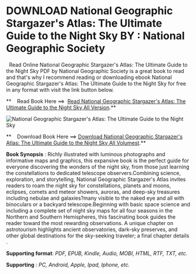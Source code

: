  **DOWNLOAD National Geographic Stargazer's Atlas: The Ultimate Guide to the Night Sky BY : National Geographic Society**
========================================================================================================================

  Read Online National Geographic Stargazer's Atlas: The Ultimate Guide to the Night Sky PDF by National Geographic Society is a great book to read and that's why I recommend reading or downloading ebook National Geographic Stargazer's Atlas: The Ultimate Guide to the Night Sky for free in any format with visit the link button below.

**    Read Book Here ==>  [Read National Geographic Stargazer's Atlas: The Ultimate Guide to the Night Sky All Version](https://goodreadbook.site/?book=1426222203).**

![National Geographic Stargazer's Atlas: The Ultimate Guide to the Night Sky](https://i.gr-assets.com/images/S/compressed.photo.goodreads.com/books/1656313440l/60382916.jpg)

**    Download Book Here ==> [Download National Geographic Stargazer's Atlas: The Ultimate Guide to the Night Sky All Volumest](https://goodreadbook.site/?book=1426222203).**

**Book Synopsis** : Richly illustrated with luminous photographs and informative maps and graphics, this expansive book is the perfect guide for everyone discovering the wonders of the night sky, from those just learning the constellations to dedicated telescope observers.Combining science, exploration, and storytelling, National Geographic Stargazer's Atlas invites readers to roam the night sky for constellations, planets and moons, eclipses, comets and meteor showers, auroras, and deep-sky treasures including nebulae and galaxies?many visible to the naked eye and all with binoculars or a backyard telescope.Beginning with basic space science and including a complete set of night sky maps for all four seasons in the Northern and Southern Hemispheres, this fascinating book guides the reader toward the most rewarding observations. A unique chapter on astrotourism highlights ancient observatories, dark-sky preserves, and other global destinations for the sky-seeking traveler; a final chapter details .

**Supporting format**: _PDF, EPUB, Kindle, Audio, MOBI, HTML, RTF, TXT, etc._

**Supporting** : _PC, Android, Apple, Ipad, Iphone, etc._